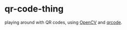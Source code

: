 # qr-code-thing
playing around with QR codes, using [OpenCV](https://github.com/opencv/opencv-python) and [qrcode](https://github.com/lincolnloop/python-qrcode).
